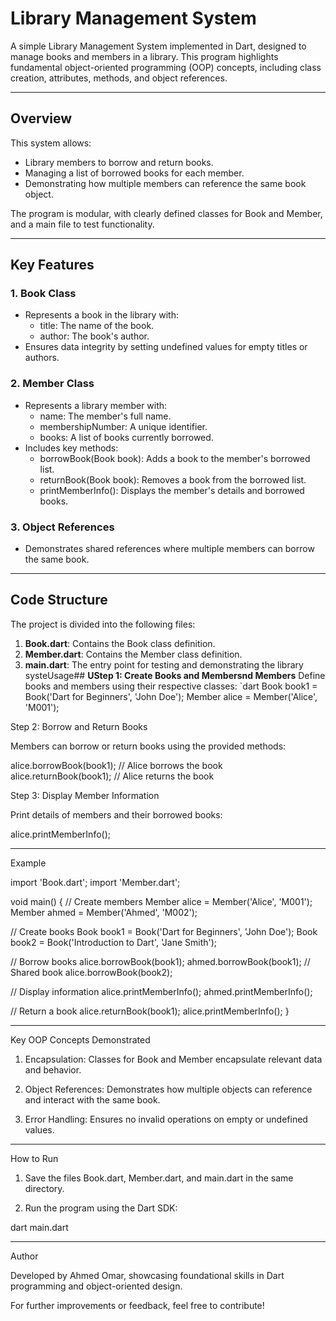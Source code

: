 # Library Management System

A simple Library Management System implemented in Dart, designed to manage books and members in a library. This program highlights fundamental object-oriented programming (OOP) concepts, including class creation, attributes, methods, and object references.

---

## Overview

This system allows:
- Library members to borrow and return books.
- Managing a list of borrowed books for each member.
- Demonstrating how multiple members can reference the same book object.

The program is modular, with clearly defined classes for Book and Member, and a main file to test functionality.

---

## Key Features

### 1. Book Class
- Represents a book in the library with:
  - title: The name of the book.
  - author: The book's author.
- Ensures data integrity by setting undefined values for empty titles or authors.

### 2. Member Class
- Represents a library member with:
  - name: The member's full name.
  - membershipNumber: A unique identifier.
  - books: A list of books currently borrowed.
- Includes key methods:
  - borrowBook(Book book): Adds a book to the member's borrowed list.
  - returnBook(Book book): Removes a book from the borrowed list.
  - printMemberInfo(): Displays the member's details and borrowed books.

### 3. Object References
- Demonstrates shared references where multiple members can borrow the same book.

---

## Code Structure

The project is divided into the following files:

1. **Book.dart**: Contains the Book class definition.
2. **Member.dart**: Contains the Member class definition.
3. **main.dart**: The entry point for testing and demonstrating the library systeUsage## **UStep 1: Create Books and Membersnd Members**
Define books and members using their respective classes:
`dart
Book book1 = Book('Dart for Beginners', 'John Doe');
Member alice = Member('Alice', 'M001');

Step 2: Borrow and Return Books

Members can borrow or return books using the provided methods:

alice.borrowBook(book1); // Alice borrows the book
alice.returnBook(book1); // Alice returns the book

Step 3: Display Member Information

Print details of members and their borrowed books:

alice.printMemberInfo();


---

Example

import 'Book.dart';
import 'Member.dart';

void main() {
  // Create members
  Member alice = Member('Alice', 'M001');
  Member ahmed = Member('Ahmed', 'M002');

  // Create books
  Book book1 = Book('Dart for Beginners', 'John Doe');
  Book book2 = Book('Introduction to Dart', 'Jane Smith');

  // Borrow books
  alice.borrowBook(book1);
  ahmed.borrowBook(book1); // Shared book
  alice.borrowBook(book2);

  // Display information
  alice.printMemberInfo();
  ahmed.printMemberInfo();

  // Return a book
  alice.returnBook(book1);
  alice.printMemberInfo();
}


---

Key OOP Concepts Demonstrated

1. Encapsulation: Classes for Book and Member encapsulate relevant data and behavior.


2. Object References: Demonstrates how multiple objects can reference and interact with the same book.


3. Error Handling: Ensures no invalid operations on empty or undefined values.




---

How to Run

1. Save the files Book.dart, Member.dart, and main.dart in the same directory.


2. Run the program using the Dart SDK:

dart main.dart




---

Author

Developed by Ahmed Omar, showcasing foundational skills in Dart programming and object-oriented design.

For further improvements or feedback, feel free to contribute!
